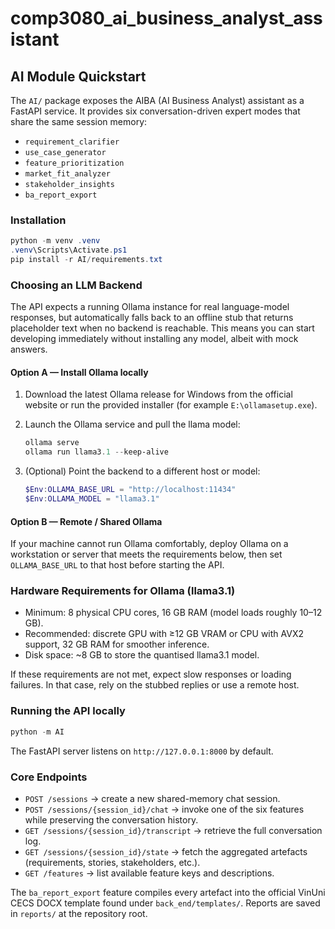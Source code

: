 # comp3080_ai_business_analyst_assistant

## AI Module Quickstart

The `AI/` package exposes the AIBA (AI Business Analyst) assistant as a FastAPI
service. It provides six conversation-driven expert modes that share the same
session memory:

- `requirement_clarifier`
- `use_case_generator`
- `feature_prioritization`
- `market_fit_analyzer`
- `stakeholder_insights`
- `ba_report_export`

### Installation

```powershell
python -m venv .venv
.venv\Scripts\Activate.ps1
pip install -r AI/requirements.txt
```

### Choosing an LLM Backend

The API expects a running Ollama instance for real language-model responses,
but automatically falls back to an offline stub that returns placeholder text
when no backend is reachable. This means you can start developing immediately
without installing any model, albeit with mock answers.

#### Option A — Install Ollama locally

1. Download the latest Ollama release for Windows from the official website or
   run the provided installer (for example `E:\ollamasetup.exe`).
2. Launch the Ollama service and pull the llama model:

    ```powershell
    ollama serve
    ollama run llama3.1 --keep-alive
    ```

3. (Optional) Point the backend to a different host or model:

    ```powershell
    $Env:OLLAMA_BASE_URL = "http://localhost:11434"
    $Env:OLLAMA_MODEL = "llama3.1"
    ```

#### Option B — Remote / Shared Ollama

If your machine cannot run Ollama comfortably, deploy Ollama on a workstation
or server that meets the requirements below, then set `OLLAMA_BASE_URL` to that
host before starting the API.

### Hardware Requirements for Ollama (llama3.1)

- Minimum: 8 physical CPU cores, 16 GB RAM (model loads roughly 10–12 GB).
- Recommended: discrete GPU with ≥12 GB VRAM or CPU with AVX2 support, 32 GB RAM
  for smoother inference.
- Disk space: ~8 GB to store the quantised llama3.1 model.

If these requirements are not met, expect slow responses or loading failures.
In that case, rely on the stubbed replies or use a remote host.

### Running the API locally

```powershell
python -m AI
```

The FastAPI server listens on `http://127.0.0.1:8000` by default.

### Core Endpoints

- `POST /sessions` → create a new shared-memory chat session.
- `POST /sessions/{session_id}/chat` → invoke one of the six features while
  preserving the conversation history.
- `GET /sessions/{session_id}/transcript` → retrieve the full conversation log.
- `GET /sessions/{session_id}/state` → fetch the aggregated artefacts (requirements,
  stories, stakeholders, etc.).
- `GET /features` → list available feature keys and descriptions.

The `ba_report_export` feature compiles every artefact into the official VinUni
CECS DOCX template found under `back_end/templates/`. Reports are saved in
`reports/` at the repository root.
